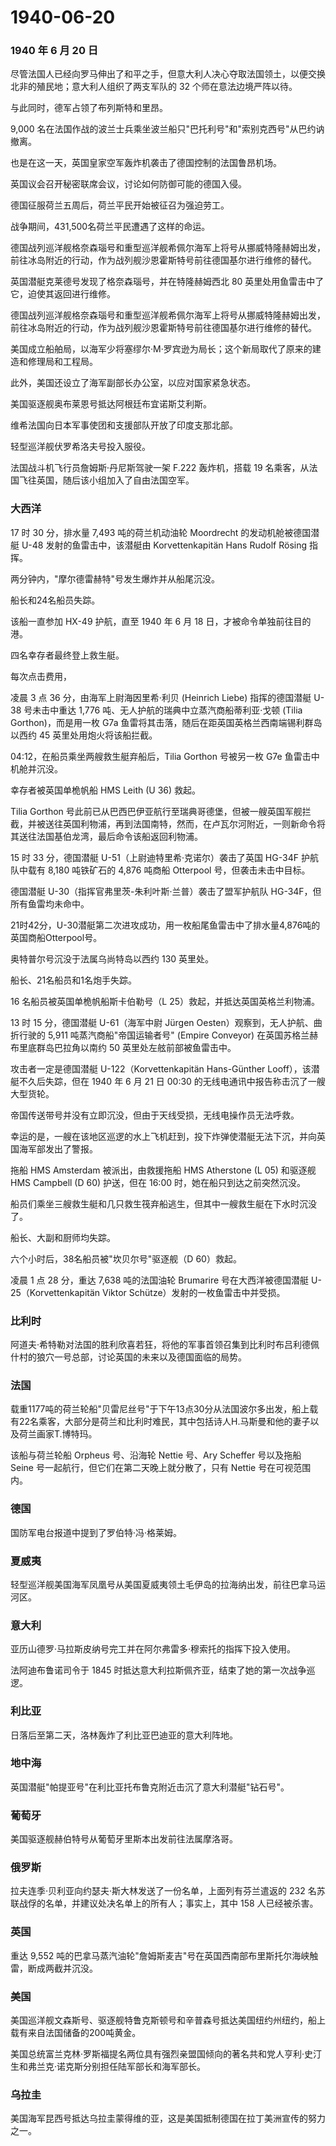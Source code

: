 # 1940-06-20

### 1940 年 6 月 20 日

尽管法国人已经向罗马伸出了和平之手，但意大利人决心夺取法国领土，以便交换北非的殖民地；意大利人组织了两支军队的
32 个师在意法边境严阵以待。

与此同时，德军占领了布列斯特和里昂。

9,000
名在法国作战的波兰士兵乘坐波兰船只"巴托利号"和"索别克西号"从巴约讷撤离。

也是在这一天，英国皇家空军轰炸机袭击了德国控制的法国鲁昂机场。

英国议会召开秘密联席会议，讨论如何防御可能的德国入侵。

德国征服荷兰五周后，荷兰平民开始被征召为强迫劳工。

战争期间，431,500名荷兰平民遭遇了这样的命运。

德国战列巡洋舰格奈森瑙号和重型巡洋舰希佩尔海军上将号从挪威特隆赫姆出发，前往冰岛附近的行动，作为战列舰沙恩霍斯特号前往德国基尔进行维修的替代。

英国潜艇克莱德号发现了格奈森瑙号，并在特隆赫姆西北 80
英里处用鱼雷击中了它，迫使其返回进行维修。

德国战列巡洋舰格奈森瑙号和重型巡洋舰希佩尔海军上将号从挪威特隆赫姆出发，前往冰岛附近的行动，作为战列舰沙恩霍斯特号前往德国基尔进行维修的替代。

美国成立船舶局，以海军少将塞缪尔·M·罗宾逊为局长；这个新局取代了原来的建造和修理局和工程局。

此外，美国还设立了海军副部长办公室，以应对国家紧急状态。

美国驱逐舰奥布莱恩号抵达阿根廷布宜诺斯艾利斯。

维希法国向日本军事使团和支援部队开放了印度支那北部。

轻型巡洋舰伏罗希洛夫号投入服役。

法国战斗机飞行员詹姆斯·丹尼斯驾驶一架 F.222 轰炸机，搭载 19
名乘客，从法国飞往英国，随后该小组加入了自由法国空军。

### 大西洋

17 时 30 分，排水量 7,493 吨的荷兰机动油轮 Moordrecht
的发动机舱被德国潜艇 U-48 发射的鱼雷击中，该潜艇由 Korvettenkapitän Hans
Rudolf Rösing 指挥。

两分钟内，"摩尔德雷赫特"号发生爆炸并从船尾沉没。

船长和24名船员失踪。

该船一直参加 HX-49 护航，直至 1940 年 6 月 18
日，才被命令单独前往目的港。

四名幸存者最终登上救生艇。

每次点击费用，

凌晨 3 点 36 分，由海军上尉海因里希·利贝 (Heinrich Liebe) 指挥的德国潜艇
U-38 号未击中重达 1,776 吨、无人护航的瑞典中立蒸汽商船蒂利亚·戈顿 (Tilia
Gorthon)，而是用一枚 G7a
鱼雷将其击落，随后在距英国英格兰西南端锡利群岛以西约 45
英里处用炮火将该船拦截。

04:12，在船员乘坐两艘救生艇弃船后，Tilia Gorthon 号被另一枚 G7e
鱼雷击中机舱并沉没。

幸存者被英国单桅帆船 HMS Leith (U 36) 救起。

Tilia Gorthon
号此前已从巴西巴伊亚航行至瑞典哥德堡，但被一艘英国军舰拦截，并被送往英国利物浦，再到法国南特，然而，在卢瓦尔河附近，一则新命令将其送往法国基伯龙湾，最后命令该船返回利物浦。

15 时 33 分，德国潜艇 U-51（上尉迪特里希·克诺尔）袭击了英国 HG-34F
护航队中载有 8,180 吨铁矿石的 4,876 吨商船 Otterpool
号，但袭击未击中目标。

德国潜艇 U-30（指挥官弗里茨-朱利叶斯·兰普）袭击了盟军护航队
HG-34F，但所有鱼雷均未命中。

21时42分，U-30潜艇第二次进攻成功，用一枚船尾鱼雷击中了排水量4,876吨的英国商船Otterpool号。

奥特普尔号沉没于法属乌尚特岛以西约 130 英里处。

船长、21名船员和1名炮手失踪。

16 名船员被英国单桅帆船斯卡伯勒号（L 25）救起，并抵达英国英格兰利物浦。

13 时 15 分，德国潜艇 U-61（海军中尉 Jürgen
Oesten）观察到，无人护航、曲折行驶的 5,911 吨蒸汽商船"帝国运输者号"
(Empire Conveyor) 在英国苏格兰赫布里底群岛巴拉角以南约 50
英里处左舷前部被鱼雷击中。

攻击者一定是德国潜艇 U-122（Korvettenkapitän Hans-Günther
Looff），该潜艇不久后失踪，但在 1940 年 6 月 21 日 00:30
的无线电通讯中报告称击沉了一艘大型货轮。

帝国传送带号并没有立即沉没，但由于天线受损，无线电操作员无法呼救。

幸运的是，一艘在该地区巡逻的水上飞机赶到，投下炸弹使潜艇无法下沉，并向英国海军部发出了警报。

拖船 HMS Amsterdam 被派出，由救援拖船 HMS Atherstone (L 05) 和驱逐舰 HMS
Campbell (D 60) 护送，但在 16:00 时，她在船只到达之前突然沉没。

船员们乘坐三艘救生艇和几只救生筏弃船逃生，但其中一艘救生艇在下水时沉没了。

船长、大副和厨师均失踪。

六个小时后，38名船员被"坎贝尔号"驱逐舰（D 60）救起。

凌晨 1 点 28 分，重达 7,638 吨的法国油轮 Brumarire 号在大西洋被德国潜艇
U-25（Korvettenkapitän Viktor Schütze）发射的一枚鱼雷击中并受损。

### 比利时

阿道夫·希特勒对法国的胜利欣喜若狂，将他的军事首领召集到比利时布吕利德佩什村的狼穴一号总部，讨论英国的未来以及德国面临的局势。

### 法国

载重1177吨的荷兰轮船"贝雷尼丝号"于下午13点30分从法国波尔多出发，船上载有22名乘客，大部分是荷兰和比利时难民，其中包括诗人H.马斯曼和他的妻子以及荷兰画家T.博特玛。

该船与荷兰轮船 Orpheus 号、沿海轮 Nettie 号、Ary Scheffer 号以及拖船
Seine 号一起航行，但它们在第二天晚上就分散了，只有 Nettie
号在可视范围内。

### 德国

国防军电台报道中提到了罗伯特·冯·格莱姆。

### 夏威夷

轻型巡洋舰美国海军凤凰号从美国夏威夷领土毛伊岛的拉海纳出发，前往巴拿马运河区。

### 意大利

亚历山德罗·马拉斯皮纳号完工并在阿尔弗雷多·穆索托的指挥下投入使用。

法阿迪布鲁诺司令于 1845
时抵达意大利拉斯佩齐亚，结束了她的第一次战争巡逻。

### 利比亚

日落后至第二天，洛林轰炸了利比亚巴迪亚的意大利阵地。

### 地中海

英国潜艇"帕提亚号"在利比亚托布鲁克附近击沉了意大利潜艇"钻石号"。

### 葡萄牙

美国驱逐舰赫伯特号从葡萄牙里斯本出发前往法属摩洛哥。

### 俄罗斯

拉夫连季·贝利亚向约瑟夫·斯大林发送了一份名单，上面列有芬兰遣返的 232
名苏联战俘的名单，并建议处决名单上的所有人；事实上，其中 158
人已经被杀害。

### 英国

重达 9,552
吨的巴拿马蒸汽油轮"詹姆斯麦吉"号在英国西南部布里斯托尔海峡触雷，断成两截并沉没。

### 美国

美国巡洋舰文森斯号、驱逐舰特鲁克斯顿号和辛普森号抵达美国纽约州纽约，船上载有来自法国储备的200吨黄金。

美国总统富兰克林·罗斯福提名两位具有强烈亲盟国倾向的著名共和党人亨利·史汀生和弗兰克·诺克斯分别担任陆军部长和海军部长。

### 乌拉圭

美国海军昆西号抵达乌拉圭蒙得维的亚，这是美国抵制德国在拉丁美洲宣传的努力之一。